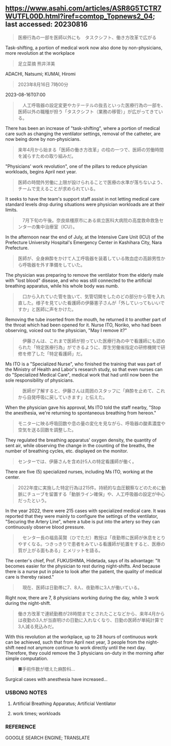 ## https://www.asahi.com/articles/ASR8G5TCTR7WUTFL00D.html?iref=comtop_Topnews2_04; last accessed: 20230816

> 医療行為の一部を医師以外にも　タスクシフト、働き方改革で広がる

Task-shifting, a portion of medical work now also done by non-physicians, more revolution at the workplace

> 足立菜摘 熊井洋美

ADACHI, Natsumi; KUMAI, Hiromi

> 2023年8月16日 7時00分

2023-08-16T07:00

>　人工呼吸器の設定変更やカテーテルの抜去といった医療行為の一部を、医師以外の職種が担う「タスクシフト（業務の移管）」が広がってきている。

There has been an increase of "task-shifting", where a portion of medical care such as changing the  ventilator settings, removal of the catheter, are now being done by non-physicians. 

> 来年4月から始まる「医師の働き方改革」の柱の一つで、医師の労働時間を減らすための取り組みだ。

"Physicians' work revolution", one of the pillars to reduce physician workloads, begins April next year.

> 医師の時間外労働に上限が設けられることで医療の水準が落ちないよう、チームで支えることが求められている。

It seeks to have the team's support staff assist in not letting medical care standard levels drop during situations were physician workloads are at their limits.

>　7月下旬の午後。奈良県橿原市にある県立医科大病院の高度救命救急センターの集中治療室（ICU）。

In the afternoon near the end of July, at the Intensive Care Unit (ICU) of the Prefecture University Hospital's Emergency Center in Kashihara City, Nara Prefecture.

> 医師が、全身麻酔をかけて人工呼吸器を装着している敗血症の高齢男性から呼吸器を外す準備をしていた。

The physician was preparing to remove the ventilator from the elderly male with "lost blood" disease, and who was still connected to the artificial breathing apparatus, while his whole body was numb.

>　口から入れていた管を抜いて、気管切開をしたのどの部分から管を入れ直した。様子を見ていた看護師の伊藤憲子さんが「外していってもいいですか」と医師に声をかけた。

Removing the tube inserted from the mouth, he returned it to another part of the throat which had been opened for it. Nurse ITO, Noriko, who had been observing, voiced out to the physician, "May I remove it?"

>　伊藤さんは、これまで医師が担っていた医療行為の中で看護師にも認められた「特定医療行為」ができるように、厚生労働省指定の研修機関で研修を修了した「特定看護師」だ。

Ms ITO is a "Specialized Nurse", who finished the training that was part of the Ministry of Health and Labor's research study, so that even nurses can do "Specialized Medical Care", medical work that had until now been the sole responsibility of physicians. 

>　医師が了解すると、伊藤さんは周囲のスタッフに「麻酔を止めて、これから自発呼吸に戻していきます」と伝えた。

When the physician gave his approval, Ms ITO told the staff nearby, "Stop the anesthesia, we're returning to spontaneous breathing from hereon."

> モニターに映る呼吸回数や息の量の変化を見ながら、呼吸器の酸素濃度や空気を送る回数を調整した。

They regulated the breathing apparatus' oxygen density, the quantity of sent air, while observing the change in the counting of the breaths, the number of breathing cycles, etc. displayed on the monitor.

> センターでは、伊藤さんを含め計5人の特定看護師が働く。

There are five (5) specialized nurses, including Ms ITO, working at the center.

> 2022年度に実施した特定行為は215件。持続的な血圧観察などのために動脈にチューブを留置する「動脈ライン確保」や、人工呼吸器の設定が中心だったという。

In the year 2022, there were 215 cases with specialized medical care. It was reported that they were mainly to configure the settings of the ventilator, "Securing the Artery Line", where a tube is put into the artery so they can continuously observe blood pressure.

>　センター長の福島英賢（ひでただ）教授は「夜勤帯に医師が休息をとりやすくなる。つきっきりで患者をみている看護師が処置をすると、医療の質が上がる面もある」とメリットを語る。

The center's chief, Prof. FUKUSHIMA, Hidetada, says of its advantage: "It becomes easier for the physician to rest during night-shifts. And because there is a nurse put in place to look after the patient, the quality of medical care is thereby raised."

> 　現在、医師は日勤帯に7、8人、夜勤帯に3人が働いている。

Right now, there are 7, 8 physicians working during the day, while 3 work during the night-shift. 

> 働き方改革で連続勤務が28時間までとされたことなどから、来年4月からは夜勤の3人が当直明けの日勤に入れなくなり、日勤の医師が単純計算で3人減る見込みだ。

With this revolution at the workplace, up to 28 hours of continuous work can be achieved, such that from April next year, 3 people from the night-shift need not anymore continue to work directly until the next day. Therefore, they could remove the 3 physicians on-duty in the morning after simple computation.

> ■手術件数が増えた麻酔科…

Surgical cases with anesthesia have increased...

### USBONG NOTES

1) Artificial Breathing Apparatus; Artificial Ventilator

2) work times; workloads

### REFERENCE

GOOGLE SEARCH ENGINE; TRANSLATE
